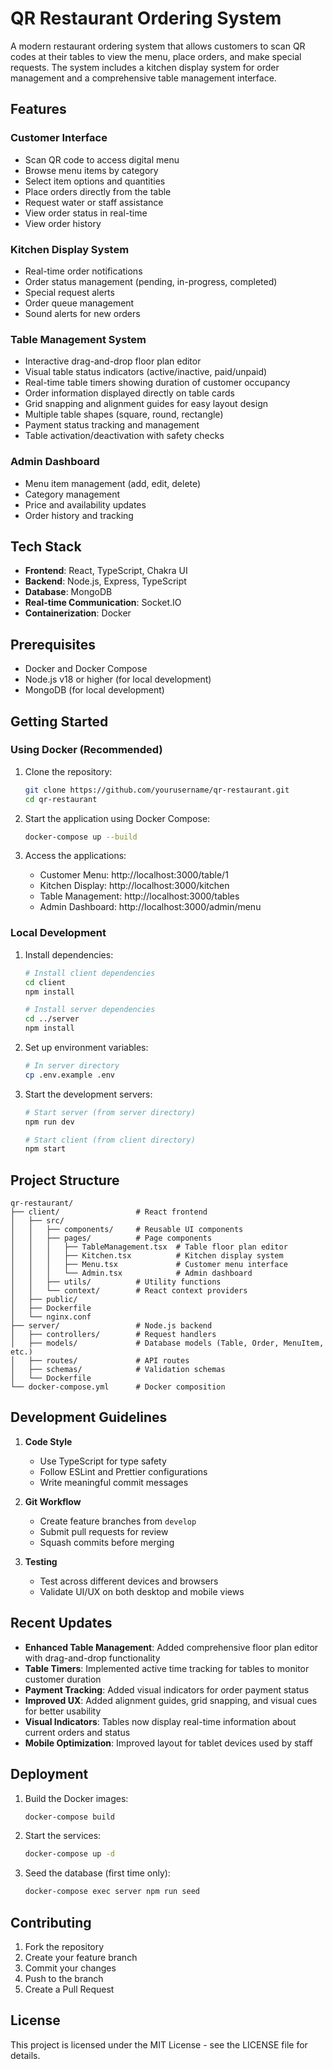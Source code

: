 # QR Restaurant Ordering System

A modern restaurant ordering system that allows customers to scan QR codes at their tables to view the menu, place orders, and make special requests. The system includes a kitchen display system for order management and a comprehensive table management interface.

## Features

### Customer Interface

- Scan QR code to access digital menu
- Browse menu items by category
- Select item options and quantities
- Place orders directly from the table
- Request water or staff assistance
- View order status in real-time
- View order history

### Kitchen Display System

- Real-time order notifications
- Order status management (pending, in-progress, completed)
- Special request alerts
- Order queue management
- Sound alerts for new orders

### Table Management System

- Interactive drag-and-drop floor plan editor
- Visual table status indicators (active/inactive, paid/unpaid)
- Real-time table timers showing duration of customer occupancy
- Order information displayed directly on table cards
- Grid snapping and alignment guides for easy layout design
- Multiple table shapes (square, round, rectangle)
- Payment status tracking and management
- Table activation/deactivation with safety checks

### Admin Dashboard

- Menu item management (add, edit, delete)
- Category management
- Price and availability updates
- Order history and tracking

## Tech Stack

- **Frontend**: React, TypeScript, Chakra UI
- **Backend**: Node.js, Express, TypeScript
- **Database**: MongoDB
- **Real-time Communication**: Socket.IO
- **Containerization**: Docker

## Prerequisites

- Docker and Docker Compose
- Node.js v18 or higher (for local development)
- MongoDB (for local development)

## Getting Started

### Using Docker (Recommended)

1. Clone the repository:

   ```bash
   git clone https://github.com/yourusername/qr-restaurant.git
   cd qr-restaurant
   ```

2. Start the application using Docker Compose:

   ```bash
   docker-compose up --build
   ```

3. Access the applications:
   - Customer Menu: http://localhost:3000/table/1
   - Kitchen Display: http://localhost:3000/kitchen
   - Table Management: http://localhost:3000/tables
   - Admin Dashboard: http://localhost:3000/admin/menu

### Local Development

1. Install dependencies:

   ```bash
   # Install client dependencies
   cd client
   npm install

   # Install server dependencies
   cd ../server
   npm install
   ```

2. Set up environment variables:

   ```bash
   # In server directory
   cp .env.example .env
   ```

3. Start the development servers:

   ```bash
   # Start server (from server directory)
   npm run dev

   # Start client (from client directory)
   npm start
   ```

## Project Structure

```
qr-restaurant/
├── client/                 # React frontend
│   ├── src/
│   │   ├── components/     # Reusable UI components
│   │   ├── pages/          # Page components
│   │   │   ├── TableManagement.tsx  # Table floor plan editor
│   │   │   ├── Kitchen.tsx          # Kitchen display system
│   │   │   ├── Menu.tsx             # Customer menu interface
│   │   │   └── Admin.tsx            # Admin dashboard
│   │   ├── utils/          # Utility functions
│   │   └── context/        # React context providers
│   ├── public/
│   ├── Dockerfile
│   └── nginx.conf
├── server/                 # Node.js backend
│   ├── controllers/        # Request handlers
│   ├── models/             # Database models (Table, Order, MenuItem, etc.)
│   ├── routes/             # API routes
│   ├── schemas/            # Validation schemas
│   └── Dockerfile
└── docker-compose.yml      # Docker composition
```

## Development Guidelines

1. **Code Style**

   - Use TypeScript for type safety
   - Follow ESLint and Prettier configurations
   - Write meaningful commit messages

2. **Git Workflow**

   - Create feature branches from `develop`
   - Submit pull requests for review
   - Squash commits before merging

3. **Testing**
   - Test across different devices and browsers
   - Validate UI/UX on both desktop and mobile views

## Recent Updates

- **Enhanced Table Management**: Added comprehensive floor plan editor with drag-and-drop functionality
- **Table Timers**: Implemented active time tracking for tables to monitor customer duration
- **Payment Tracking**: Added visual indicators for order payment status
- **Improved UX**: Added alignment guides, grid snapping, and visual cues for better usability
- **Visual Indicators**: Tables now display real-time information about current orders and status
- **Mobile Optimization**: Improved layout for tablet devices used by staff

## Deployment

1. Build the Docker images:

   ```bash
   docker-compose build
   ```

2. Start the services:

   ```bash
   docker-compose up -d
   ```

3. Seed the database (first time only):
   ```bash
   docker-compose exec server npm run seed
   ```

## Contributing

1. Fork the repository
2. Create your feature branch
3. Commit your changes
4. Push to the branch
5. Create a Pull Request

## License

This project is licensed under the MIT License - see the LICENSE file for details.
